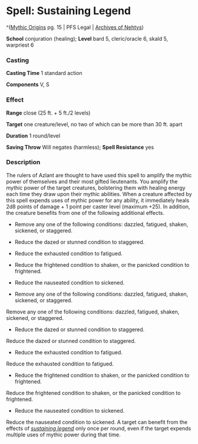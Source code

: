 # Spell: Sustaining Legend

^([Mythic Origins][ss-sustaining-legend] pg. 15 | PFS Legal | [Archives of Nehtys][sn-sustaining-legend])

**School** conjuration (healing); **Level** bard 5, cleric/oracle 6, skald 5, warpriest 6

### Casting

**Casting Time** 1 standard action  

**Components** V, S

### Effect

**Range** close (25 ft. + 5 ft./2 levels)  

**Target** one creature/level, no two of which can be more than 30 ft. apart  

**Duration** 1 round/level  

**Saving Throw** Will negates (harmless); **Spell Resistance** yes

### Description

The rulers of Azlant are thought to have used this spell to amplify the mythic power of themselves and their most gifted lieutenants. You amplify the mythic power of the target creatures, bolstering them with healing energy each time they draw upon their mythic abilities. When a creature affected by this spell expends uses of mythic power for any ability, it immediately heals 2d8 points of damage + 1 point per caster level (maximum +25). In addition, the creature benefits from one of the following additional effects. 

* Remove any one of the following conditions: dazzled, fatigued, shaken, sickened, or staggered.

* Reduce the dazed or stunned condition to staggered.

* Reduce the exhausted condition to fatigued.

* Reduce the frightened condition to shaken, or the panicked condition to frightened.

* Reduce the nauseated condition to sickened.

* Remove any one of the following conditions: dazzled, fatigued, shaken, sickened, or staggered.

Remove any one of the following conditions: dazzled, fatigued, shaken, sickened, or staggered.

* Reduce the dazed or stunned condition to staggered.

Reduce the dazed or stunned condition to staggered.

* Reduce the exhausted condition to fatigued.

Reduce the exhausted condition to fatigued.

* Reduce the frightened condition to shaken, or the panicked condition to frightened.

Reduce the frightened condition to shaken, or the panicked condition to frightened.

* Reduce the nauseated condition to sickened.

Reduce the nauseated condition to sickened. A target can benefit from the effects of _[sustaining legend]_ only once per round, even if the target expends multiple uses of mythic power during that time.

[ss-sustaining-legend]: http://paizo.com/products/btpy90qd
[sn-sustaining-legend]: http://www.archivesofnethys.com/SpellDisplay.aspx?ItemName=Sustaining%20Legend
[sustaining legend]: http://www.archivesofnethys.com/SpellDisplay.aspx?ItemName=sustaining%20legend